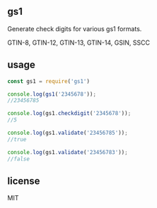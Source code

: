 gs1
---

Generate check digits for various gs1 formats.

GTIN-8, GTIN-12, GTIN-13, GTIN-14, GSIN, SSCC

usage
-----

```js
const gs1 = require('gs1')

console.log(gs1('2345678'));
//23456785

console.log(gs1.checkdigit('2345678'));
//5

console.log(gs1.validate('23456785'));
//true

console.log(gs1.validate('23456783'));
//false
```

license
-------

MIT